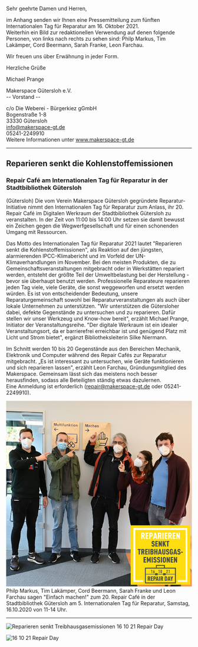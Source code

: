 Sehr geehrte Damen und Herren,

im Anhang senden wir Ihnen eine Pressemitteilung zum fünften Internationalen Tag für Reparatur am 16. Oktober 2021.  
Weiterhin ein Bild zur redaktionellen Verwendung auf denen folgende Personen, von links nach rechts zu sehen sind: Philp Markus, Tim Lakämper, Cord Beermann, Sarah Franke, Leon Farchau.

Wir freuen uns über Erwähnung in jeder Form.

Herzliche Grüße

Michael Prange

Makerspace Gütersloh e.V.  
-- Vorstand --

c/o Die Weberei - Bürgerkiez gGmbH  
Bogenstraße 1-8  
33330 Gütersloh  
info@makerspace-gt.de  
05241-2249910  
Weitere Informationen unter www.makerspace-gt.de

---

## Reparieren senkt die Kohlenstoffemissionen
### Repair Café am Internationalen Tag für Reparatur in der Stadtbibliothek Gütersloh

(Gütersloh) Die vom Verein Makerspace Gütersloh gegründete Reparatur-Initiative nimmt den Internationalen Tag für Reparatur zum Anlass, ihr 20. Repair Café im Digitalen Werkraum der Stadtbibliothek Gütersloh zu veranstalten. In der Zeit von 11:00 bis 14:00 Uhr setzen sie damit bewusst ein Zeichen gegen die Wegwerfgesellschaft und für einen schonenden Umgang mit Ressourcen.

Das Motto des Internationalen Tag für Reparatur 2021 lautet "Reparieren senkt die Kohlenstoffemissionen", als Reaktion auf den jüngsten, alarmierenden IPCC-Klimabericht und im Vorfeld der UN-Klimaverhandlungen im November. Bei den meisten Produkten, die zu Gemeinschaftsveranstaltungen mitgebracht oder in Werkstätten repariert werden, entsteht der größte Teil der Umweltbelastung bei der Herstellung - bevor sie überhaupt benutzt werden. Professionelle Reparateure reparieren jeden Tag viele, viele Geräte, die sonst weggeworfen und ersetzt werden würden. Es ist von entscheidender Bedeutung, unsere Reparaturgemeinschaft sowohl bei Reparaturveranstaltungen als auch über lokale Unternehmen zu unterstützen. "Wir unterstützen die Gütersloher dabei, defekte Gegenstände zu untersuchen und zu reparieren. Dafür stellen wir unser Werkzeug und Know-how bereit", erzählt Michael Prange, Initiator der Veranstaltungsreihe. "Der digitale Werkraum ist ein idealer Veranstaltungsort, da er barrierefrei erreichbar ist und genügend Platz mit Licht und Strom bietet", ergänzt Bibliotheksleiterin Silke Niermann. 

Im Schnitt werden 10 bis 20 Gegenstände aus den Bereichen Mechanik, Elektronik und Computer während des Repair Cafés zur Reparatur mitgebracht. „Es ist interessant zu untersuchen, wie Geräte funktionieren und sich reparieren lassen", erzählt Leon Farchau, Gründungsmitglied des Makerspace. Gemeinsam lässt sich das meistens noch besser herausfinden, sodass alle Beteiligten ständig etwas dazulernen.  
Eine Anmeldung ist erforderlich (repair@makerspace-gt.de oder 05241-2249910).

![](images/20.%20Repair%20Café.jpg 'Philp Markus, Tim Lakämper, Cord Beermann, Sarah Franke und Leon Farchau sagen "Einfach machen!" zum 20. Repair Café in der Stadtbibliothek Gütersloh am 5. Internationalen Tag für Reparatur, Samstag, 16.10.2020 von 11-14 Uhr.')  
Philp Markus, Tim Lakämper, Cord Beermann, Sarah Franke und Leon Farchau sagen "Einfach machen!" zum 20. Repair Café in der Stadtbibliothek Gütersloh am 5. Internationalen Tag für Reparatur, Samstag, 16.10.2020 von 11-14 Uhr.

---

![](images/German%202021%20Repair%20Day.png "Reparieren senkt Treibhausgasemissionen 16 10 21 Repair Day")

![](images/RepairDayLogo2021@2x.png "16 10 21 Repair Day")
